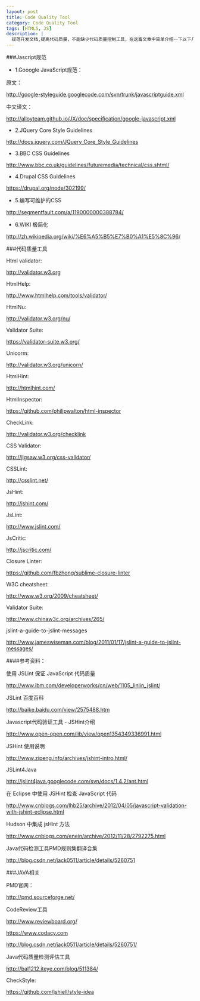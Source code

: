 ```yaml
---
layout: post
title: Code Quality Tool
category: Code Quality Tool
tags: [HTML5, JS]
description: |
  规范开发文档,提高代码质量，不能缺少代码质量控制工具，在这篇文章中简单介绍一下以下几个工具：HTMLHint/JSLint/JSHint/PDM/ReviewBoard
---
```


###Jascript规范
+ 1.Gooogle JavaScript规范：

原文：

<http://google-styleguide.googlecode.com/svn/trunk/javascriptguide.xml>

中文译文：

<http://alloyteam.github.io/JX/doc/specification/google-javascript.xml>

+ 2.JQuery Core Style Guidelines

<http://docs.jquery.com/JQuery_Core_Style_Guidelines>

+ 3.BBC CSS Guidelines

<http://www.bbc.co.uk/guidelines/futuremedia/technical/css.shtml/>

+ 4.Drupal CSS Guidelines

https://drupal.org/node/302199/

+ 5.编写可维护的CSS

<http://segmentfault.com/a/1190000000388784/>

+ 6.WIKI 极简化

<http://zh.wikipedia.org/wiki/%E6%A5%B5%E7%B0%A1%E5%8C%96/>

###代码质量工具

Html validator:  

<http://validator.w3.org>

HtmlHelp: 

<http://www.htmlhelp.com/tools/validator/>

HtmlNu: 

<http://validator.w3.org/nu/>

Validator Suite: 

<https://validator-suite.w3.org/>

Unicorm: 

<http://validator.w3.org/unicorn/>

HtmlHint: 

<http://htmlhint.com/>

HtmlInspector: 

<https://github.com/philipwalton/html-inspector>

CheckLink: 

<http://validator.w3.org/checklink>

CSS Validator: 

<http://jigsaw.w3.org/css-validator/>

CSSLint: 

<http://csslint.net/>

JsHint:
 
<http://jshint.com/>

JsLint: 

<http://www.jslint.com/>

JsCritic:
 
<http://jscritic.com/>

Closure Linter: 

<https://github.com/fbzhong/sublime-closure-linter>

W3C cheatsheet: 

<http://www.w3.org/2009/cheatsheet/>

Validator Suite:
 
<http://www.chinaw3c.org/archives/265/>

jslint-a-guide-to-jslint-messages

<http://www.jameswiseman.com/blog/2011/01/17/jslint-a-guide-to-jslint-messages/>

####参考资料：

使用 JSLint 保证 JavaScript 代码质量

<http://www.ibm.com/developerworks/cn/web/1105_linlin_jslint/>

JSLint 百度百科

<http://baike.baidu.com/view/2575488.htm>

Javascript代码验证工具 - JSHint介绍

<http://www.open-open.com/lib/view/open1354349336991.html>

JSHint 使用说明

<http://www.zipeng.info/archives/jshint-intro.html/>

JSLint4Java

<http://jslint4java.googlecode.com/svn/docs/1.4.2/ant.html>

在 Eclipse 中使用 JSHint 检查 JavaScript 代码

<http://www.cnblogs.com/lhb25/archive/2012/04/05/javascript-validation-with-jshint-eclipse.html>

Hudson 中集成 jsHint 方法

<http://www.cnblogs.com/enein/archive/2012/11/28/2792275.html>

Java代码检测工具PMD规则集翻译合集

<http://blog.csdn.net/jack0511/article/details/5260751>


###JAVA相关

PMD官网：

<http://pmd.sourceforge.net/>

CodeReview工具

<http://www.reviewboard.org/>

https://www.codacy.com

<http://blog.csdn.net/jack0511/article/details/5260751/>

Java代码质量检测评估工具

<http://bal1212.iteye.com/blog/511384/>

CheckStyle: 

<https://github.com/jshiell/style-idea> 
